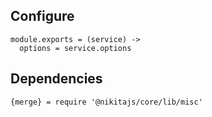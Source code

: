 

## Configure

    module.exports = (service) ->
      options = service.options

## Dependencies

    {merge} = require '@nikitajs/core/lib/misc'
